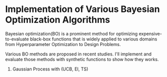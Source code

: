 # Implementation of Various Bayesian Optimization Algorithms

Bayesian optimization(BO) is a prominent method for optimizing expensive-to-evaluate black-box functions that is widely applied to various domains from Hyperparameter Optimization to Design Problems.

Various BO methods are proposed in recent studies. I'll implement and evaluate those methods with synthetic functions to show how they works.

1. Gaussian Process with (UCB, EI, TS)
   
